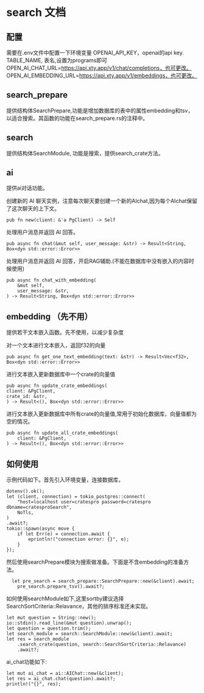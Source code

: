 # search 文档

## 配置
需要在.env文件中配置一下环境变量
OPENAI_API_KEY，openai的api key.
TABLE_NAME, 表名,设置为programs即可
OPEN_AI_CHAT_URL=https://api.xty.app/v1/chat/completions，也可更改。
OPEN_AI_EMBEDDING_URL=https://api.xty.app/v1/embeddings，也可更改。

## search_prepare
提供结构体SearchPrepare,功能是增加数据库的表中的属性embedding和tsv，以适合搜索。其函数的功能在search_prepare.rs的注释中。

## search
提供结构体SearchModule, 功能是搜索，提供search_crate方法。

## ai
提供ai对话功能。

创建新的 AI 聊天实例，注意每次聊天要创建一个新的AIchat,因为每个AIchat保留了这次聊天的上下文。

    pub fn new(client: &'a PgClient) -> Self

处理用户消息并返回 AI 回答。

    pub async fn chat(&mut self, user_message: &str) -> Result<String, Box<dyn std::error::Error>> 

处理用户消息并返回 AI 回答，开启RAG辅助.(不能在数据库中没有嵌入的内容时候使用)

    pub async fn chat_with_embedding(
        &mut self,
        user_message: &str,
    ) -> Result<String, Box<dyn std::error::Error>> 

## embedding （先不用）
提供若干文本嵌入函数。先不使用，以减少复杂度

对一个文本进行文本嵌入，返回f32的向量

    pub async fn get_one_text_embedding(text: &str) -> Result<Vec<f32>,  Box<dyn std::error::Error>>

进行文本嵌入更新数据库中一个crate的向量值

    pub async fn update_crate_embeddings(
    client: &PgClient,
    crate_id: &str,
    ) -> Result<(), Box<dyn std::error::Error>>

进行文本嵌入更新数据库中所有crate的向量值,常用于初始化数据库，向量值都为空的情况。

    pub async fn update_all_crate_embeddings(
        client: &PgClient,
    ) -> Result<(), Box<dyn std::error::Error>> 
## 如何使用
示例代码如下。首先引入环境变量，连接数据库，
```
dotenv().ok();
let (client, connection) = tokio_postgres::connect(
    "host=localhost user=cratespro password=cratespro dbname=cratesproSearch",
    NoTls,
)
.await?;
tokio::spawn(async move {
    if let Err(e) = connection.await {
        eprintln!("connection error: {}", e);
    }
});

```

然后使用searchPrepare模块为搜索做准备。下面是不含embedding的准备方法。
```
  let pre_search = search_prepare::SearchPrepare::new(&client).await;
    pre_search.prepare_tsv().await?;
```

如何使用searchModule如下,这里sortby建议选择SearchSortCriteria::Relavance，其他的排序标准还未实现。
```
let mut question = String::new();
io::stdin().read_line(&mut question).unwrap();
let question = question.trim();
let search_module = search::SearchModule::new(&client).await;
let res = search_module
    .search_crate(question, search::SearchSortCriteria::Relavance)
    .await?;
```
ai_chat功能如下:
```
let mut ai_chat = ai::AIChat::new(&client);
let res = ai_chat.chat(question).await?;
println!("{}", res);
```